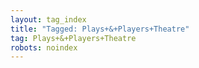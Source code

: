 ```yaml
---
layout: tag_index
title: "Tagged: Plays+&+Players+Theatre"
tag: Plays+&+Players+Theatre
robots: noindex
---
```

